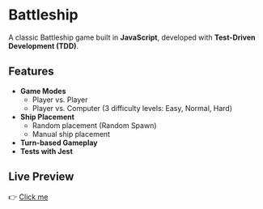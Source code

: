 # Battleship

A classic Battleship game built in **JavaScript**, developed with **Test-Driven Development (TDD)**.

## Features

- **Game Modes**
  - Player vs. Player
  - Player vs. Computer (3 difficulty levels: Easy, Normal, Hard)
- **Ship Placement**
  - Random placement (Random Spawn)
  - Manual ship placement
- **Turn-based Gameplay**
- **Tests with Jest**
  
## Live Preview
  👉 [Click me](https://lucadeeken.github.io/battleShip/)
